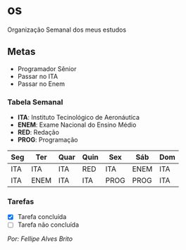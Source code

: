 # os
 Organização Semanal dos meus estudos

## Metas
 - Programador Sênior
 - Passar no ITA
 - Passar no Enem

### Tabela Semanal
 - **ITA**: Instituto Tecinológico de Aeronáutica
 - **ENEM**: Exame Nacional do Ensino Médio
 - **RED**: Redação
 - **PROG**: Programação

 |Seg|Ter|Quar|Quin|Sex|Sáb|Dom|
 |---|---|----|----|---|---|---|
 |ITA|ITA|ITA|RED|ITA|ENEM|ITA|
 |ITA|ENEM|ITA|ITA|PROG|PROG|ITA|

### Tarefas
 - [x] Tarefa concluída
 - [ ] Tarefa não concluída

*Por: Fellipe Alves Brito*